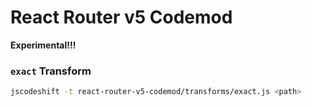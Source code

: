 # React Router v5 Codemod

**Experimental!!!**

### `exact` Transform

```sh
jscodeshift -t react-router-v5-codemod/transforms/exact.js <path>
```